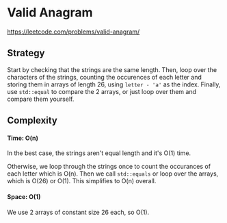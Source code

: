 # Valid Anagram
https://leetcode.com/problems/valid-anagram/

## Strategy
Start by checking that the strings are the same length. Then, loop over the characters of the strings, counting the occurences of each letter and storing them in arrays of length 26, using `letter - 'a'` as the index. Finally, use `std::equal` to compare the 2 arrays, or just loop over them and compare them yourself.

## Complexity
#### Time: O(n)
In the best case, the strings aren't equal length and it's O(1) time.

Otherwise, we loop through the strings once to count the occurances of each letter which is O(n). Then we call `std::equals` or loop over the arrays, which is O(26) or O(1). This simplifies to O(n) overall.

#### Space: O(1)
We use 2 arrays of constant size 26 each, so O(1).
